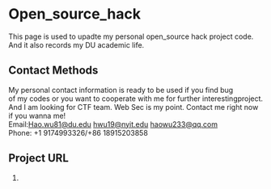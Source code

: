# Open_source_hack
This page is used to upadte my personal open_source hack project code.        
And it also records my DU academic life.

## Contact Methods
My personal contact information is ready to be used if you find bug    
of my codes or you want to cooperate with me for further interestingproject.                                                        
And I am looking for CTF team. Web Sec is my point. Contact me right now if you wanna me!    
Email:Hao.wu81@du.edu                         hwu19@nyit.edu                          haowu233@qq.com             
Phone: +1 9174993326/+86 18915203858

## Project URL
   1.
